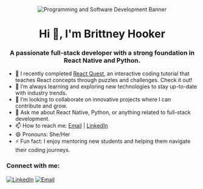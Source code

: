<p align="center">
  <img src="https://static.vecteezy.com/system/resources/previews/006/362/890/original/programming-and-software-development-web-page-banner-program-code-on-screen-device-software-development-coding-process-concept-vector.jpg" alt="Programming and Software Development Banner" />
</p>
<h1 align="center">Hi 👋, I'm Brittney Hooker</h1>
<h3 align="center">A passionate full-stack developer with a strong foundation in React Native and Python.</h3>

- 🔭 I recently completed <a href="https://react-quest.netlify.app" target="_blank">React Quest</a>, an interactive coding tutorial that teaches React concepts through puzzles and challenges. Check it out!
- 🌱 I’m always learning and exploring new technologies to stay up-to-date with industry trends.
- 👯 I’m looking to collaborate on innovative projects where I can contribute and grow.
- 💬 Ask me about React Native, Python, or anything related to full-stack development.
- 📫 How to reach me: <a href="mailto:blhooker88@gmail.com">Email</a> | <a href="https://www.linkedin.com/in/brittney-hooker-437184289/" target="_blank">LinkedIn</a>
- 😄 Pronouns: She/Her
- ⚡ Fun fact: I enjoy mentoring new students and helping them navigate their coding journeys.

<h3 align="left">Connect with me:</h3>
<p align="left">
  <a href="https://www.linkedin.com/in/brittney-hooker-437184289/" target="_blank"><img align="center" src="https://img.shields.io/badge/-LinkedIn-blue?style=flat-square&logo=linkedin" alt="LinkedIn"/></a>
  <a href="mailto:blhooker88@gmail.com"><img align="center" src="https://img.shields.io/badge/-Email-red?style=flat-square&logo=gmail" alt="Email"/></a>
</p>
